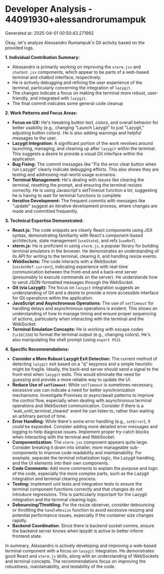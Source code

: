 # Developer Analysis - 44091930+alessandrorumampuk
Generated at: 2025-04-01 00:50:43.271992

Okay, let's analyze Alessandro Rumampuk's Git activity based on the provided logs.

**1. Individual Contribution Summary:**

*   Alessandro is primarily working on improving the `xterm.jsx` and `chatbot.jsx` components, which appear to be parts of a web-based terminal and chatbot interface, respectively.
*   He is actively debugging and refining the user experience of the terminal, particularly concerning the integration of `lazygit`.
*   The changes indicate a focus on making the terminal more robust, user-friendly, and integrated with `lazygit`.
*   The final commit indicates some general code cleanup

**2. Work Patterns and Focus Areas:**

*   **Focus on UX:**  He's tweaking button text, colors, and overall behavior for better usability (e.g., changing "Launch Lazygit" to just "Lazygit," adjusting button colors).  He is also adding warnings and helpful messages to the user.
*   **Lazygit Integration:** A significant portion of the work revolves around launching, managing, and cleaning up after `lazygit` within the terminal.  This suggests a desire to provide a visual Git interface within the application.
*   **Bug Fixing:**  The commit messages like "Fix the error clear button when run Lazygit" clearly indicate debugging efforts.  This also shows they are testing and addressing real-world usage scenarios.
*   **Terminal Management:**  He's dealing with issues like clearing the terminal, resetting the prompt, and ensuring the terminal resizes correctly.  He is using Javascript's setTimeout function a lot, suggesting he is having to wait for terminal functions to complete
*   **Iterative Development:** The frequent commits with messages like "update" suggest an iterative development process, where changes are made and committed frequently.

**3. Technical Expertise Demonstrated:**

*   **React.js:**  The code snippets are clearly React components using JSX syntax, demonstrating familiarity with React's component-based architecture, state management (`useState`), and refs (`useRef`).
*   **xterm.js:** He is proficient in using `xterm.js`, a popular library for building terminal emulators in the browser. He demonstrates an understanding of its API for writing to the terminal, clearing it, and handling resize events.
*   **WebSockets:**  The code interacts with a WebSocket (`socketRef.current`), indicating experience with real-time communication between the front-end and a back-end server (presumably to execute commands on the server).  He understands how to send JSON-formatted messages through the WebSocket.
*   **Git (via Lazygit):**  The focus on `lazygit` integration suggests an understanding of Git and a desire to provide a more accessible interface for Git operations within the application.
*   **JavaScript and Asynchronous Operations:** The use of `setTimeout` for handling delays and asynchronous operations is evident. This shows an understanding of how to manage timing and ensure proper sequencing of actions, particularly when interacting with the terminal and the WebSocket.
*   **Terminal Emulation Concepts:** He is working with escape codes (`\x1b[32m`) to format the terminal output (e.g., changing colors).  He's also manipulating the shell prompt (using `export PS1`).

**4. Specific Recommendations:**

*   **Consider a More Robust Lazygit Exit Detection:** The current method of detecting `lazygit` exit based on a "q" keypress and a simple heuristic might be fragile.  Ideally, the back-end server should send a signal to the front-end when `lazygit` exits. This would eliminate the need for guessing and provide a more reliable way to update the UI.
*   **Reduce Use of `setTimeout`:**  While `setTimeout` is sometimes necessary, excessive use can indicate a need for better synchronization mechanisms. Investigate Promises or async/await patterns to improve the control flow, especially when dealing with asynchronous terminal operations and WebSocket communication.  Consider if there is a 'wait_until_terminal_cleared' event he can listen to, rather than waiting an arbitrary period of time.
*   **Error Handling:**  While there's some error handling (e.g., `setError`), it could be expanded. Consider adding more detailed error messages and logging to help diagnose issues. Implement proper try-catch blocks when interacting with the terminal and WebSocket.
*   **Componentization:**  The `xterm.jsx` component appears quite large. Consider breaking it down into smaller, more manageable sub-components to improve code readability and maintainability. For example, separate the terminal initialization logic, the Lazygit handling, and the UI elements into their own components.
*   **Code Comments:** Add more comments to explain the purpose and logic of the code, especially the more complex parts, such as the Lazygit integration and terminal clearing process.
*   **Testing:**  Implement unit tests and integration tests to ensure the terminal component functions correctly and that changes do not introduce regressions. This is particularly important for the Lazygit integration and the terminal clearing logic.
*   **Debouncing/Throttling:** For the resize observer, consider debouncing or throttling the `handleResize` function to avoid excessive resizing and potential performance issues, especially if the container size changes rapidly.
*   **Backend Coordination**: Since there is backend socket comms, ensure the backend server knows when lazydit is active to better inform frontend state.

In summary, Alessandro is actively developing and improving a web-based terminal component with a focus on `lazygit` integration.  He demonstrates good React and `xterm.js` skills, along with an understanding of WebSockets and terminal concepts. The recommendations focus on improving the robustness, maintainability, and testability of the code.
